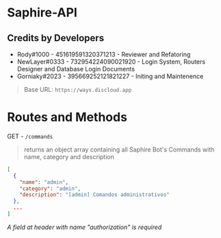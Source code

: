 # Saphire-API

## Credits by Developers

- Rody#1000 - 451619591320371213 - Reviewer and Refatoring
- NewLayer#0333 - 732954224090021920 - Login System, Routers Designer and Database Login Documents
- Gorniaky#2023 - 395669252121821227 - Initing and Maintenence

> Base URL: `https://ways.discloud.app`

# Routes and Methods
GET - `/commands`

> returns an object array containing all Saphire Bot's Commands with name, category and description

```json
[      
  {
    "name": "admin",
    "category": "admin",
    "description": "[admin] Comandos administrativos"
  },
  ...
]
```
*A field at header with name "authorization" is required*